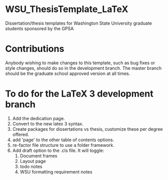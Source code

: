 # WSU_ThesisTemplate_LaTeX
Dissertation/thesis templates for Washington State University graduate students sponsored by the GPSA


# Contributions
Anybody wishing to make changes to this template, such as bug fixes or style changes, should do so in the development branch. The master branch should be the graduate school approved version at all times.

# To do for the LaTeX 3 development branch

1. Add the dedication page.
1. Convert to the new latex 3 syntax.
1. Create packages for dissertations vs thesis, customize these per degree offered.
1. add 'page' to the other table of contents options.
1. re-factor file structure to use a folder framework.
1. Add draft option to the .cls file. It will toggle:
	1. Document frames
	1. Layout page
	1. todo notes
	1. WSU formatting requirement notes
